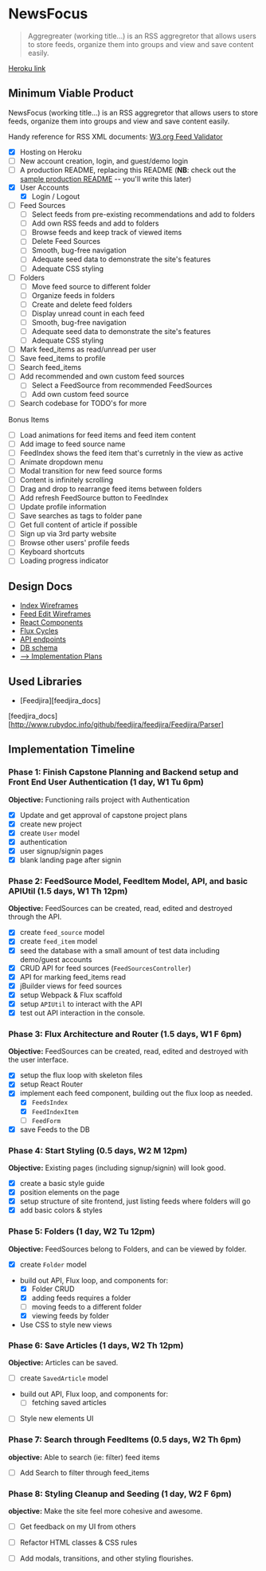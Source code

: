 # NewsFocus

> Aggregreater (working title...) is an RSS aggregretor that allows users to store feeds, organize them into groups and view and save content easily.

[Heroku link][heroku]

[heroku]: https://evening-inlet-45993.herokuapp.com/


## Minimum Viable Product

NewsFocus (working title...) is an RSS aggregretor that allows users to store feeds, organize them into groups and view and save content easily.

Handy reference for RSS XML documents: [W3.org Feed Validator][w3_validator]

- [X] Hosting on Heroku
- [ ] New account creation, login, and guest/demo login
- [ ] A production README, replacing this README (**NB**: check out the [sample production README](docs/production_readme.md) -- you'll write this later)
- [X] User Accounts
  - [X] Login / Logout
- [ ] Feed Sources
  - [ ] Select feeds from pre-existing recommendations and add to folders
  - [ ] Add own RSS feeds and add to folders
  - [ ] Browse feeds and keep track of viewed items
  - [ ] Delete Feed Sources
  - [ ] Smooth, bug-free navigation
  - [ ] Adequate seed data to demonstrate the site's features
  - [ ] Adequate CSS styling
- [ ] Folders
  - [ ] Move feed source to different folder
  - [ ] Organize feeds in folders
  - [ ] Create and delete feed folders
  - [ ] Display unread count in each feed
  - [ ] Smooth, bug-free navigation
  - [ ] Adequate seed data to demonstrate the site's features
  - [ ] Adequate CSS styling
- [ ] Mark feed_items as read/unread per user
- [ ] Save feed_items to profile
- [ ] Search feed_items
- [ ] Add recommended and own custom feed sources
  - [ ] Select a FeedSource from recommended FeedSources
  - [ ] Add own custom feed source
- [ ] Search codebase for TODO's for more

Bonus Items

- [ ] Load animations for feed items and feed item content
- [ ] Add image to feed source name
- [ ] FeedIndex shows the feed item that's curretnly in the view as active
- [ ] Animate dropdown menu
- [ ] Modal transition for new feed source forms
- [ ] Content is infinitely scrolling
- [ ] Drag and drop to rearrange feed items between folders
- [ ] Add refresh FeedSource button to FeedIndex
- [ ] Update profile information
- [ ] Save searches as tags to folder pane
- [ ] Get full content of article if possible
- [ ] Sign up via 3rd party website
- [ ] Browse other users' profile feeds
- [ ] Keyboard shortcuts
- [ ] Loading progress indicator

[w3_validator]: https://validator.w3.org/feed/docs/rss2.html

## Design Docs
* [Index Wireframes][index_view]
* [Feed Edit Wireframes][edit_view]
* [React Components][components]
* [Flux Cycles][flux-cycles]
* [API endpoints][api-endpoints]
* [DB schema][schema]
* [--> Implementation Plans][implementation]

[index_view]: docs/wireframes/index.png
[edit_view]: docs/wireframes/edit-feeds.png
[components]: docs/components.md
[flux-cycles]: docs/flux-cycles.md
[api-endpoints]: docs/api-endpoints.md
[schema]: docs/schema.md
[implementation]: docs/implementation_plans.md

## Used Libraries

* [Feedjira][feedjira_docs]

[feedjira_docs][http://www.rubydoc.info/github/feedjira/feedjira/Feedjira/Parser]

## Implementation Timeline

### Phase 1: Finish Capstone Planning and Backend setup and Front End User Authentication (1 day, W1 Tu 6pm)

**Objective:** Functioning rails project with Authentication

- [X] Update and get approval of capstone project plans
- [X] create new project
- [X] create `User` model
- [X] authentication
- [X] user signup/signin pages
- [X] blank landing page after signin

### Phase 2: FeedSource Model, FeedItem Model, API, and basic APIUtil (1.5 days, W1 Th 12pm)

**Objective:** FeedSources can be created, read, edited and destroyed through
the API.

- [X] create `feed_source` model
- [X] create `feed_item` model
- [X] seed the database with a small amount of test data including demo/guest accounts
- [X] CRUD API for feed sources (`FeedSourcesController`)
- [X] API for marking feed_items read
- [X] jBuilder views for feed sources
- [X] setup Webpack & Flux scaffold
- [X] setup `APIUtil` to interact with the API
- [X] test out API interaction in the console.

### Phase 3: Flux Architecture and Router (1.5 days, W1 F 6pm)

**Objective:** FeedSources can be created, read, edited and destroyed with the
user interface.

- [X] setup the flux loop with skeleton files
- [X] setup React Router
- [X] implement each feed component, building out the flux loop as needed.
  - [X] `FeedsIndex`
  - [X] `FeedIndexItem`
  - [ ] `FeedForm`
- [X] save Feeds to the DB

### Phase 4: Start Styling (0.5 days, W2 M 12pm)

**Objective:** Existing pages (including signup/signin) will look good.

- [X] create a basic style guide
- [X] position elements on the page
- [X] setup structure of site frontend, just listing feeds where folders will go
- [X] add basic colors & styles

### Phase 5: Folders (1 day, W2 Tu 12pm)

**Objective:** FeedSources belong to Folders, and can be viewed by folder.

- [X] create `Folder` model
- build out API, Flux loop, and components for:
  - [X] Folder CRUD
  - [X] adding feeds requires a folder
  - [ ] moving feeds to a different folder
  - [X] viewing feeds by folder
- Use CSS to style new views

### Phase 6: Save Articles (1 days, W2 Th 12pm)

**Objective:** Articles can be saved.

- [ ] create `SavedArticle` model 
- build out API, Flux loop, and components for:
  - [ ] fetching saved articles 
- [ ] Style new elements UI

### Phase 7:  Search through FeedItems (0.5 days, W2 Th 6pm)

**objective:** Able to search (ie: filter) feed items

- [ ] Add Search to filter through feed_items

### Phase 8: Styling Cleanup and Seeding (1 day, W2 F 6pm)

**objective:** Make the site feel more cohesive and awesome.

- [ ] Get feedback on my UI from others
- [ ] Refactor HTML classes & CSS rules
- [ ] Add modals, transitions, and other styling flourishes.

